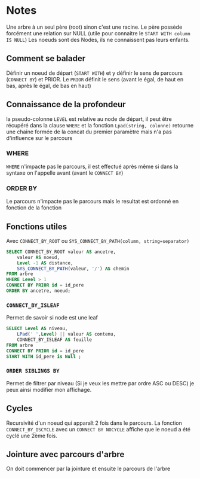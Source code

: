 # Notes
Une arbre à un seul père (root) sinon c'est une racine. Le père possède forcément une relation sur NULL (utile pour connaitre le `START WITH column IS NULL`)
Les noeuds sont des Nodes, ils ne connaissent pas leurs enfants.

## Comment se balader
Définir un noeud de départ (`START WITH`) et y définir le sens de parcours (`CONNECT BY`) et PRIOR.
Le `PRIOR` définit le sens (avant le égal, de haut en bas, après le égal, de bas en haut)

## Connaissance de la profondeur 
la pseudo-colonne `LEVEL` est relative au node de départ, il peut être récupéré dans la clause `WHERE` et la fonction `Lpad(string, colonne)` retourne une chaine formée de la concat du premier paramètre mais n'a pas d'influence sur le parcours

### WHERE
`WHERE` n'impacte pas le parcours, il est effectué après même si dans la syntaxe on l'appelle avant (avant le `CONNECT BY`)

### ORDER BY
Le parcours n'impacte pas le parcours mais le resultat est ordonné en fonction de la fonction

## Fonctions utiles
Avec `CONNECT_BY_ROOT` ou `SYS_CONNECT_BY_PATH(column, string=separator)`

```sql
SELECT CONNECT_BY_ROOT valeur AS ancetre,
    valeur AS noeud,
    Level -1 AS distance,
    SYS_CONNECT_BY_PATH(valeur, '/') AS chemin
FROM arbre
WHERE Level > 1
CONNECT BY PRIOR id = id_pere
ORDER BY ancetre, noeud;
```

### `CONNECT_BY_ISLEAF`
Permet de savoir si node est une leaf
```sql
SELECT Level AS niveau,
    LPad(' ',Level) || valeur AS contenu,
    CONNECT_BY_ISLEAF AS feuille
FROM arbre
CONNECT BY PRIOR id = id_pere
START WITH id_pere is Null ;
```

### `ORDER SIBLINGS BY`
Permet de filtrer par niveau (Si je veux les mettre par ordre ASC ou DESC) je peux ainsi modifier mon affichage.

## Cycles
Recursivité d'un noeud qui apparaît 2 fois dans le parcours.
La fonction `CONNECT_BY_ISCYCLE` avec un `CONNECT BY NOCYCLE` affiche que le noeud a été cyclé une 2ème fois.

## Jointure avec parcours d'arbre
On doit commencer par la jointure et ensuite le parcours de l'arbre
